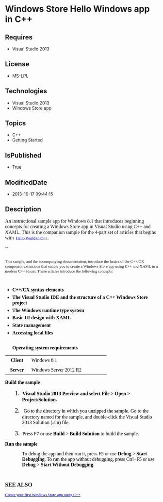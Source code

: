 # Windows Store Hello Windows app in C++
## Requires
* Visual Studio 2013
## License
* MS-LPL
## Technologies
* Visual Studio 2013
* Windows Store app
## Topics
* C++
* Getting Started
## IsPublished
* True
## ModifiedDate
* 2013-10-17 09:44:15
## Description

<p><span style="font-family:Times New Roman; font-size:small"></span></p>
<p style="margin:0in 0in 10pt; line-height:115%"><span style="font-family:Calibri"><span style="line-height:115%; font-size:12pt">An instructional sample app for Windows 8.1 that introduces beginning concepts for creating a Windows Store app in Visual Studio
 using C&#43;&#43; and XAML. This is the companion sample for the 4-part set of articles that begins with
</span><span style="color:black"><span style=""><span style="font-size:small">&nbsp;</span></span></span></span><span lang="EN" style=""><a href="http://msdn.microsoft.com/en-us/library/windows/apps/dn263168.aspx"><span style="color:#0000ff; font-family:Times New Roman; font-size:small">Hello
 World in C&#43;&#43;</span></a></span><span style="line-height:115%; font-size:12pt"><span style="font-family:Calibri">.
</span></span></p>
<p style="margin:0in 0in 10pt; line-height:115%"><span style="line-height:115%; font-size:12pt"><span style="font-family:Calibri">--<br>
</span></span></p>
<p><span style="font-family:Times New Roman; font-size:small"></span></p>
<div id="_mcePaste" class="mcePaste" style="left:-10000px; top:0px; width:1px; height:1px; overflow:hidden">
</div>
<p><span style="font-family:Times New Roman; font-size:small"></span></p>
<p style="margin:0in 0in 0pt"><span style="font-size:small"><span lang="EN" style="font-family:&quot;Calibri&quot;,&quot;sans-serif&quot;">This sample, and the accompanying documentation,<strong>
</strong></span><span style="font-family:&quot;Calibri&quot;,&quot;sans-serif&quot;">introduce the basics of the C&#43;&#43;/CX component extensions that enable you to create a Windows Store app using C&#43;&#43; and XAML in a modern C&#43;&#43; idiom. These articles introduce the following concepts:</span></span></p>
<p><span style="font-family:Times New Roman; font-size:small">&nbsp;</span></p>
<ul style="list-style-type:disc; direction:ltr">
<li style="color:#000000; font-family:&quot;Times New Roman&quot;,&quot;serif&quot;; font-size:12pt; font-style:normal; font-weight:bold">
<p style="color:#000000; line-height:normal; font-family:&quot;Calibri&quot;,&quot;sans-serif&quot;; font-size:11pt; font-style:normal; font-weight:normal; margin-top:5pt; margin-bottom:5pt">
<strong style=""><span style="font-size:12pt">C&#43;&#43;/CX syntax elements</span></strong></p>
</li><li style="color:#000000; font-family:&quot;Times New Roman&quot;,&quot;serif&quot;; font-size:12pt; font-style:normal; font-weight:bold">
<p style="color:#000000; line-height:normal; font-family:&quot;Calibri&quot;,&quot;sans-serif&quot;; font-size:11pt; font-style:normal; font-weight:normal; margin-top:5pt; margin-bottom:5pt">
<strong style=""><span style="font-size:12pt">The Visual Studio IDE and the structure of a C&#43;&#43; Windows Store project</span></strong></p>
</li><li style="color:#000000; font-family:&quot;Times New Roman&quot;,&quot;serif&quot;; font-size:12pt; font-style:normal; font-weight:normal">
<p style="color:#000000; line-height:normal; font-family:&quot;Calibri&quot;,&quot;sans-serif&quot;; font-size:11pt; font-style:normal; font-weight:normal; margin-top:5pt; margin-bottom:5pt">
<strong><span style="font-size:12pt">The Windows runtime type system</span></strong></p>
</li><li style="color:#000000; font-family:&quot;Times New Roman&quot;,&quot;serif&quot;; font-size:12pt; font-style:normal; font-weight:normal">
<p style="color:#000000; line-height:normal; font-family:&quot;Calibri&quot;,&quot;sans-serif&quot;; font-size:11pt; font-style:normal; font-weight:normal; margin-top:5pt; margin-bottom:5pt">
<strong><span style="font-size:12pt">Basic UI design with XAML</span></strong></p>
</li><li style="color:#000000; font-family:&quot;Times New Roman&quot;,&quot;serif&quot;; font-size:12pt; font-style:normal; font-weight:normal">
<p style="color:#000000; line-height:normal; font-family:&quot;Calibri&quot;,&quot;sans-serif&quot;; font-size:11pt; font-style:normal; font-weight:normal; margin-top:5pt; margin-bottom:5pt">
<strong><span style="font-size:12pt">State management</span></strong></p>
</li><li style="color:#000000; font-family:&quot;Times New Roman&quot;,&quot;serif&quot;; font-size:12pt; font-style:normal; font-weight:normal">
<p style="color:#000000; line-height:normal; font-family:&quot;Calibri&quot;,&quot;sans-serif&quot;; font-size:11pt; font-style:normal; font-weight:normal; margin-top:5pt; margin-bottom:5pt">
<strong><span style="font-size:12pt">Accessing local files</span></strong></p>
<p style="color:#000000; line-height:normal; font-family:&quot;Calibri&quot;,&quot;sans-serif&quot;; font-size:11pt; font-style:normal; font-weight:normal; margin-top:5pt; margin-bottom:5pt">
<span style="font-size:12pt">&nbsp;</span></p>
<p style="color:#000000; line-height:normal; font-family:&quot;Calibri&quot;,&quot;sans-serif&quot;; font-size:11pt; font-style:normal; font-weight:normal; margin-top:5pt; margin-bottom:6pt; page-break-after:avoid">
<strong><span style="color:black; font-size:12pt">Operating system requirements</span></strong></p>
</li></ul>
<p><span style="font-family:Times New Roman; font-size:small"></span></p>
<p><span style="font-family:Times New Roman"></span><span style="font-family:Times New Roman"></span><span style="font-family:Times New Roman"></span><span style="font-family:Times New Roman"></span><span style="font-family:Times New Roman"></span><span style="font-family:Times New Roman"></span><span style="font-family:Times New Roman"></span><span style="font-family:Times New Roman"></span><span style="font-family:Times New Roman"></span></p>
<table border="0" cellspacing="0" cellpadding="0" style="border-collapse:collapse">
<tbody>
<tr style="">
<td width="77" style="padding:0in 0.5pt; border:#000000; width:0.8in; background-color:transparent">
<span style="font-family:Times New Roman; font-size:small"></span>
<p style="margin:5pt 6pt; text-align:center; line-height:normal"><strong><span style="color:black; font-size:12pt"><span style="font-family:Calibri">Client</span></span></strong></p>
<span style="font-family:Times New Roman; font-size:small"></span></td>
<td width="256" style="padding:0in 0.5pt; border:#000000; width:192pt; background-color:transparent">
<span style="font-family:Times New Roman; font-size:small"></span>
<p style="margin:5pt 6pt; line-height:normal"><span style="color:black; font-size:12pt"><span style="font-family:Calibri">Windows 8.1
</span></span></p>
<span style="font-family:Times New Roman; font-size:small"></span></td>
</tr>
<tr style="">
<td width="77" style="padding:0in 0.5pt; border:#000000; width:0.8in; background-color:transparent">
<span style="font-family:Times New Roman; font-size:small"></span>
<p style="margin:5pt 6pt; text-align:center; line-height:normal"><strong><span style="color:black; font-size:12pt"><span style="font-family:Calibri">Server</span></span></strong></p>
<span style="font-family:Times New Roman; font-size:small"></span></td>
<td width="256" style="padding:0in 0.5pt; border:#000000; width:192pt; background-color:transparent">
<span style="font-family:Times New Roman; font-size:small"></span>
<p style="margin:5pt 6pt; line-height:normal"><span style="color:black; font-size:12pt"><span style="font-family:Calibri">Windows Server 2012 R2
</span></span></p>
<span style="font-family:Times New Roman; font-size:small"></span></td>
</tr>
</tbody>
</table>
<p><span style="font-family:Times New Roman; font-size:small"></span></p>
<p style="margin:5pt 0in; line-height:normal; page-break-after:avoid"><strong><span style="color:black; font-size:12pt"><span style="font-family:Calibri">Build the sample</span></span></strong></p>
<p><span style="font-family:Times New Roman; font-size:small"></span></p>
<p style="margin:0in 0in 8pt 42pt; line-height:normal; text-indent:-0.25in"><span style="color:black; font-size:16pt"><span style=""><span style="font-family:Calibri">1.</span><span style="font:7pt/normal &quot;Times New Roman&quot;">&nbsp;&nbsp;&nbsp;
</span></span></span><strong><span style="color:black; font-size:12pt"><span style="font-family:Calibri">Visual Studio 2013 Preview and select File &gt; Open &gt; Project/Solution.
</span></span></strong></p>
<p><span style="font-family:Times New Roman; font-size:small"></span></p>
<p style="margin:0in 0in 8pt 42pt; line-height:normal; text-indent:-0.25in"><span style="color:black; font-size:16pt"><span style=""><span style="font-family:Calibri">2.</span><span style="font:7pt/normal &quot;Times New Roman&quot;">&nbsp;&nbsp;&nbsp;
</span></span></span><span style="color:black; font-size:12pt"><span style="font-family:Calibri"><span style="">&nbsp;</span>Go to the directory in which you unzipped the sample. Go to the directory named for the sample, and double-click the Visual Studio 2013
 Solution (.sln) file. </span></span></p>
<p><span style="font-family:Times New Roman; font-size:small"></span></p>
<p style="margin:0in 0in 8pt 42pt; line-height:normal; text-indent:-0.25in"><span style="color:black; font-size:16pt"><span style=""><span style="font-family:Calibri">3.</span><span style="font:7pt/normal &quot;Times New Roman&quot;">&nbsp;&nbsp;&nbsp;
</span></span></span><span style="color:black; font-size:12pt"><span style="font-family:Calibri">Press F7 or use
<strong>Build</strong> &gt; <strong>Build Solution</strong> to build the sample. </span>
</span></p>
<p><span style="font-family:Times New Roman; font-size:small"></span></p>
<p style="margin:0in 0in 8pt; line-height:normal"><strong><span style="color:black; font-size:12pt"><span style="font-family:Calibri">Run the sample</span></span></strong></p>
<p><span style="font-family:Times New Roman; font-size:small"></span></p>
<p style="margin:5pt 0in 6pt 42pt; line-height:normal"><span style="color:black; font-size:12pt"><span style="font-family:Calibri">To debug the app and then run it, press F5 or use
<strong>Debug</strong> &gt; <strong>Start Debugging</strong>. To run the app without debugging, press Ctrl&#43;F5 or use
<strong>Debug</strong> &gt; <strong>Start Without Debugging</strong>. </span></span></p>
<p><span style="font-family:Times New Roman; font-size:small"></span></p>
<p style="margin:5pt 0in; line-height:normal"><span style="font-size:12pt"><span style="font-family:Calibri">&nbsp;</span></span></p>
<p><span style="font-family:Times New Roman; font-size:small"></span></p>
<p style="margin:5pt 0in; line-height:normal"><strong><span lang="EN" style="font-size:14pt"><span style="font-family:Calibri">SEE ALSO</span></span></strong></p>
<p><span style="font-family:Times New Roman; font-size:small"></span></p>
<p style="margin:0in 0in 8pt"><span lang="EN" style=""><a href="http://msdn.microsoft.com/en-us/library/windows/apps/hh974580.aspx"><span style="color:#0000ff; font-family:Times New Roman; font-size:small">Create your first Windows Store app using C&#43;&#43;</span></a></span></p>
<p><span style="font-family:Times New Roman; font-size:small"></span></p>
